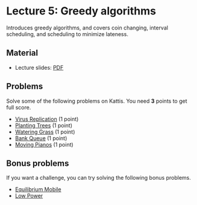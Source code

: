 # Lecture 5: Greedy algorithms

Introduces greedy algorithms, and covers coin changing, interval scheduling, and scheduling to minimize lateness.

<h2>Material</h2>
<ul>
	<li>Lecture slides: <a href="http://www.cs.princeton.edu/~wayne/kleinberg-tardos/pdf/04GreedyAlgorithmsI.pdf">PDF</a></li>
</ul>
<h2>Problems</h2>
Solve some of the following problems on Kattis. You need <b>3</b> points to get full score.
<ul>
	<li><a href="https://open.kattis.com/problems/virus">Virus Replication</a> (1 point)</li>
	<li><a href="https://open.kattis.com/problems/plantingtrees">Planting Trees</a> (1 point)</li>
	<li><a href="https://open.kattis.com/problems/grass">Watering Grass</a> (1 point)</li>
	<li><a href="https://open.kattis.com/problems/bank">Bank Queue</a> (1 point)</li>
	<li><a href="https://open.kattis.com/problems/piano">Moving Pianos</a> (1 point)</li>
</ul>
<h2>Bonus problems</h2>
If you want a challenge, you can try solving the following bonus problems.
<ul>
	<li><a href="https://open.kattis.com/problems/equilibrium">Equilibrium Mobile</a></li>
	<li><a href="https://open.kattis.com/problems/low">Low Power</a></li>
</ul>

